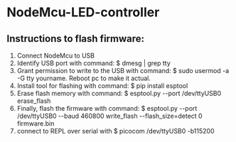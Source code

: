 # NodeMcu-LED-controller

 ## Instructions to flash firmware:
1. Connect NodeMcu to USB
2. Identify USB port with command: $ dmesg | grep tty
3. Grant permission to write to the USB with command: $ sudo usermod -a -G tty yourname. Reboot pc to make it actual.
4. Install tool for flashing with command: $ pip install esptool
5. Erase flash memory with command: $ esptool.py --port /dev/ttyUSB0 erase_flash
6. Finally, flash the firmware with command: $ esptool.py --port /dev/ttyUSB0 --baud 460800 write_flash --flash_size=detect 0 firmware.bin
7. connect to REPL over serial with $ picocom /dev/ttyUSB0 -b115200